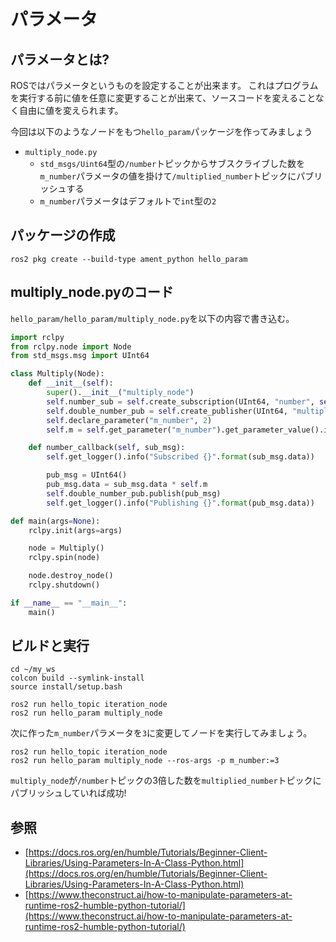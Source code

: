 # パラメータ

## パラメータとは?

ROSではパラメータというものを設定することが出来ます。
これはプログラムを実行する前に値を任意に変更することが出来て、ソースコードを変えることなく自由に値を変えられます。

今回は以下のようなノードをもつ`hello_param`パッケージを作ってみましょう

- `multiply_node.py`
    - `std_msgs/Uint64`型の`/number`トピックからサブスクライブした数を`m_number`パラメータの値を掛けて`/multiplied_number`トピックにパブリッシュする
    - `m_number`パラメータはデフォルトで`int`型の`2`

## パッケージの作成

```none
ros2 pkg create --build-type ament_python hello_param
```

## multiply_node.pyのコード

`hello_param/hello_param/multiply_node.py`を以下の内容で書き込む。

```py
import rclpy
from rclpy.node import Node
from std_msgs.msg import UInt64

class Multiply(Node):
    def __init__(self):
        super().__init__("multiply_node")
        self.number_sub = self.create_subscription(UInt64, "number", self.number_callback, 10)
        self.double_number_pub = self.create_publisher(UInt64, "multiplied_number", 10)
        self.declare_parameter("m_number", 2)
        self.m = self.get_parameter("m_number").get_parameter_value().integer_value

    def number_callback(self, sub_msg):
        self.get_logger().info("Subscribed {}".format(sub_msg.data))

        pub_msg = UInt64()
        pub_msg.data = sub_msg.data * self.m
        self.double_number_pub.publish(pub_msg)
        self.get_logger().info("Publishing {}".format(pub_msg.data))

def main(args=None):
    rclpy.init(args=args)

    node = Multiply()
    rclpy.spin(node)

    node.destroy_node()
    rclpy.shutdown()

if __name__ == "__main__":
    main()
```

## ビルドと実行

```none
cd ~/my_ws
colcon build --symlink-install
source install/setup.bash
```

```none
ros2 run hello_topic iteration_node
ros2 run hello_param multiply_node
```

次に作った`m_number`パラメータを`3`に変更してノードを実行してみましょう。

```none
ros2 run hello_topic iteration_node
ros2 run hello_param multiply_node --ros-args -p m_number:=3
```

`multiply_node`が`/number`トピックの3倍した数を`multiplied_number`トピックにパブリッシュしていれば成功!

## 参照

- [https://docs.ros.org/en/humble/Tutorials/Beginner-Client-Libraries/Using-Parameters-In-A-Class-Python.html](https://docs.ros.org/en/humble/Tutorials/Beginner-Client-Libraries/Using-Parameters-In-A-Class-Python.html)
- [https://www.theconstruct.ai/how-to-manipulate-parameters-at-runtime-ros2-humble-python-tutorial/](https://www.theconstruct.ai/how-to-manipulate-parameters-at-runtime-ros2-humble-python-tutorial/)
